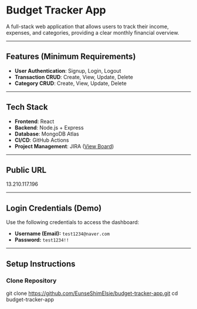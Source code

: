 # Budget Tracker App

A full-stack web application that allows users to track their income, expenses, and categories, providing a clear monthly financial overview.  

---

## Features (Minimum Requirements)
- **User Authentication**: Signup, Login, Logout
- **Transaction CRUD**: Create, View, Update, Delete
- **Category CRUD**: Create, View, Update, Delete

---

## Tech Stack
- **Frontend**: React  
- **Backend**: Node.js + Express  
- **Database**: MongoDB Atlas  
- **CI/CD**: GitHub Actions  
- **Project Management**: JIRA ([View Board](https://simeunse04.atlassian.net/jira/software/projects/BTA/boards/34))  

---

## Public URL
13.210.117.196

---

## Login Credentials (Demo)
Use the following credentials to access the dashboard:  

- **Username (Email):** `test1234@naver.com`  
- **Password:** `test1234!!`  

---

## Setup Instructions

### Clone Repository
git clone https://github.com/EunseShimElsie/budget-tracker-app.git
cd budget-tracker-app